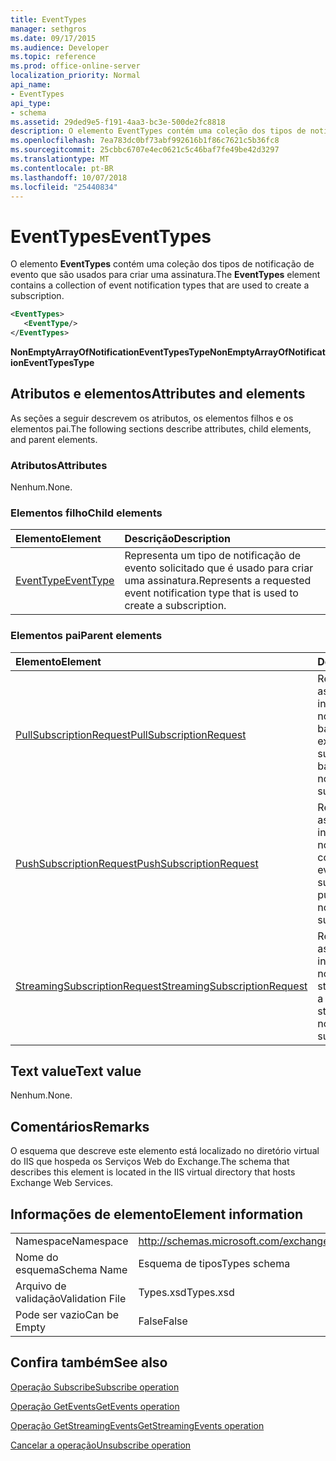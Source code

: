 ```yaml
---
title: EventTypes
manager: sethgros
ms.date: 09/17/2015
ms.audience: Developer
ms.topic: reference
ms.prod: office-online-server
localization_priority: Normal
api_name:
- EventTypes
api_type:
- schema
ms.assetid: 29ded9e5-f191-4aa3-bc3e-500de2fc8818
description: O elemento EventTypes contém uma coleção dos tipos de notificação de evento que são usados para criar uma assinatura.
ms.openlocfilehash: 7ea783dc0bf73abf992616b1f86c7621c5b36fc8
ms.sourcegitcommit: 25cbbc6707e4ec0621c5c46baf7fe49be42d3297
ms.translationtype: MT
ms.contentlocale: pt-BR
ms.lasthandoff: 10/07/2018
ms.locfileid: "25440834"
---
```

# <a name="eventtypes"></a><span data-ttu-id="4f898-103">EventTypes</span><span class="sxs-lookup"><span data-stu-id="4f898-103">EventTypes</span></span>

<span data-ttu-id="4f898-104">O elemento **EventTypes** contém uma coleção dos tipos de notificação de evento que são usados para criar uma assinatura.</span><span class="sxs-lookup"><span data-stu-id="4f898-104">The **EventTypes** element contains a collection of event notification types that are used to create a subscription.</span></span> 
  
```xml
<EventTypes>
   <EventType/>
</EventTypes>
```

 <span data-ttu-id="4f898-105">**NonEmptyArrayOfNotificationEventTypesType**</span><span class="sxs-lookup"><span data-stu-id="4f898-105">**NonEmptyArrayOfNotificationEventTypesType**</span></span>
## <a name="attributes-and-elements"></a><span data-ttu-id="4f898-106">Atributos e elementos</span><span class="sxs-lookup"><span data-stu-id="4f898-106">Attributes and elements</span></span>

<span data-ttu-id="4f898-107">As seções a seguir descrevem os atributos, os elementos filhos e os elementos pai.</span><span class="sxs-lookup"><span data-stu-id="4f898-107">The following sections describe attributes, child elements, and parent elements.</span></span>
  
### <a name="attributes"></a><span data-ttu-id="4f898-108">Atributos</span><span class="sxs-lookup"><span data-stu-id="4f898-108">Attributes</span></span>

<span data-ttu-id="4f898-109">Nenhum.</span><span class="sxs-lookup"><span data-stu-id="4f898-109">None.</span></span>
  
### <a name="child-elements"></a><span data-ttu-id="4f898-110">Elementos filho</span><span class="sxs-lookup"><span data-stu-id="4f898-110">Child elements</span></span>

|<span data-ttu-id="4f898-111">**Elemento**</span><span class="sxs-lookup"><span data-stu-id="4f898-111">**Element**</span></span>|<span data-ttu-id="4f898-112">**Descrição**</span><span class="sxs-lookup"><span data-stu-id="4f898-112">**Description**</span></span>|
|:-----|:-----|
|[<span data-ttu-id="4f898-113">EventType</span><span class="sxs-lookup"><span data-stu-id="4f898-113">EventType</span></span>](eventtype.md) <br/> |<span data-ttu-id="4f898-114">Representa um tipo de notificação de evento solicitado que é usado para criar uma assinatura.</span><span class="sxs-lookup"><span data-stu-id="4f898-114">Represents a requested event notification type that is used to create a subscription.</span></span>  <br/> |
   
### <a name="parent-elements"></a><span data-ttu-id="4f898-115">Elementos pai</span><span class="sxs-lookup"><span data-stu-id="4f898-115">Parent elements</span></span>

|<span data-ttu-id="4f898-116">**Elemento**</span><span class="sxs-lookup"><span data-stu-id="4f898-116">**Element**</span></span>|<span data-ttu-id="4f898-117">**Descrição**</span><span class="sxs-lookup"><span data-stu-id="4f898-117">**Description**</span></span>|
|:-----|:-----|
|[<span data-ttu-id="4f898-118">PullSubscriptionRequest</span><span class="sxs-lookup"><span data-stu-id="4f898-118">PullSubscriptionRequest</span></span>](pullsubscriptionrequest.md) <br/> |<span data-ttu-id="4f898-119">Representa uma assinatura para uma inscrição de notificação de evento baseado em extração.</span><span class="sxs-lookup"><span data-stu-id="4f898-119">Represents a subscription to a pull-based event notification subscription.</span></span>  <br/> |
|[<span data-ttu-id="4f898-120">PushSubscriptionRequest</span><span class="sxs-lookup"><span data-stu-id="4f898-120">PushSubscriptionRequest</span></span>](pushsubscriptionrequest.md) <br/> |<span data-ttu-id="4f898-121">Representa uma assinatura para uma inscrição de notificação de push com base no evento.</span><span class="sxs-lookup"><span data-stu-id="4f898-121">Represents a subscription to a push-based event notification subscription.</span></span>  <br/> |
|[<span data-ttu-id="4f898-122">StreamingSubscriptionRequest</span><span class="sxs-lookup"><span data-stu-id="4f898-122">StreamingSubscriptionRequest</span></span>](streamingsubscriptionrequest.md) <br/> |<span data-ttu-id="4f898-123">Representa uma assinatura para uma inscrição de notificação de evento streaming.</span><span class="sxs-lookup"><span data-stu-id="4f898-123">Represents a subscription to a streaming event notification subscription.</span></span>  <br/> |
   
## <a name="text-value"></a><span data-ttu-id="4f898-124">Text value</span><span class="sxs-lookup"><span data-stu-id="4f898-124">Text value</span></span>

<span data-ttu-id="4f898-125">Nenhum.</span><span class="sxs-lookup"><span data-stu-id="4f898-125">None.</span></span>
  
## <a name="remarks"></a><span data-ttu-id="4f898-126">Comentários</span><span class="sxs-lookup"><span data-stu-id="4f898-126">Remarks</span></span>

<span data-ttu-id="4f898-127">O esquema que descreve este elemento está localizado no diretório virtual do IIS que hospeda os Serviços Web do Exchange.</span><span class="sxs-lookup"><span data-stu-id="4f898-127">The schema that describes this element is located in the IIS virtual directory that hosts Exchange Web Services.</span></span>
  
## <a name="element-information"></a><span data-ttu-id="4f898-128">Informações de elemento</span><span class="sxs-lookup"><span data-stu-id="4f898-128">Element information</span></span>

|||
|:-----|:-----|
|<span data-ttu-id="4f898-129">Namespace</span><span class="sxs-lookup"><span data-stu-id="4f898-129">Namespace</span></span>  <br/> |http://schemas.microsoft.com/exchange/services/2006/types  <br/> |
|<span data-ttu-id="4f898-130">Nome do esquema</span><span class="sxs-lookup"><span data-stu-id="4f898-130">Schema Name</span></span>  <br/> |<span data-ttu-id="4f898-131">Esquema de tipos</span><span class="sxs-lookup"><span data-stu-id="4f898-131">Types schema</span></span>  <br/> |
|<span data-ttu-id="4f898-132">Arquivo de validação</span><span class="sxs-lookup"><span data-stu-id="4f898-132">Validation File</span></span>  <br/> |<span data-ttu-id="4f898-133">Types.xsd</span><span class="sxs-lookup"><span data-stu-id="4f898-133">Types.xsd</span></span>  <br/> |
|<span data-ttu-id="4f898-134">Pode ser vazio</span><span class="sxs-lookup"><span data-stu-id="4f898-134">Can be Empty</span></span>  <br/> |<span data-ttu-id="4f898-135">False</span><span class="sxs-lookup"><span data-stu-id="4f898-135">False</span></span>  <br/> |
   
## <a name="see-also"></a><span data-ttu-id="4f898-136">Confira também</span><span class="sxs-lookup"><span data-stu-id="4f898-136">See also</span></span>



[<span data-ttu-id="4f898-137">Operação Subscribe</span><span class="sxs-lookup"><span data-stu-id="4f898-137">Subscribe operation</span></span>](subscribe-operation.md)
  
[<span data-ttu-id="4f898-138">Operação GetEvents</span><span class="sxs-lookup"><span data-stu-id="4f898-138">GetEvents operation</span></span>](getevents-operation.md)
  
[<span data-ttu-id="4f898-139">Operação GetStreamingEvents</span><span class="sxs-lookup"><span data-stu-id="4f898-139">GetStreamingEvents operation</span></span>](getstreamingevents-operation.md)
  
[<span data-ttu-id="4f898-140">Cancelar a operação</span><span class="sxs-lookup"><span data-stu-id="4f898-140">Unsubscribe operation</span></span>](unsubscribe-operation.md)

